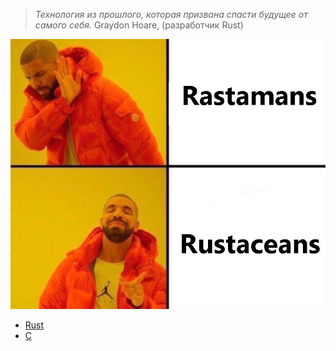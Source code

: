 > *Технология из прошлого, которая призвана спасти будущее от самого себя.* Graydon Hoare, (разработчик Rust)

![](https://raw.githubusercontent.com/Antoniii/In_Rust_We_Trust/master/test/rust.jpg)

* [Rust](https://rurust.github.io/rust_book_ru/getting-started.html) 
* [C](https://github.com/olegbukatchuk/book-100-examples-on-c)
